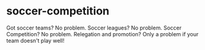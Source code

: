 # soccer-competition
Got soccer teams? No problem. Soccer leagues? No problem. Soccer Competition? No problem. Relegation and promotion? Only a problem if your team doesn't play well!
